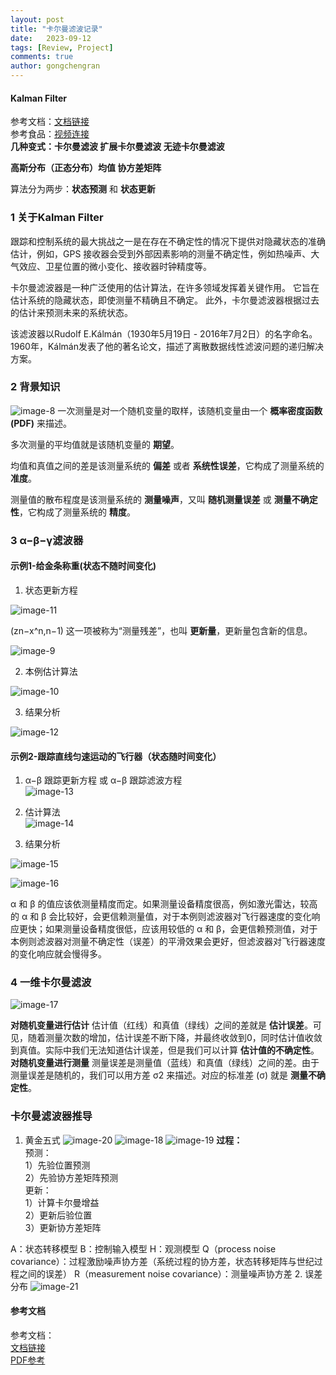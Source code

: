 ```yaml
---
layout: post
title: "卡尔曼滤波记录"
date:   2023-09-12
tags: [Review, Project]
comments: true
author: gongchengran
---
```


#### Kalman Filter
参考文档：[文档链接](https://www.kalmanfilter.net/default.aspx)  
参考食品：[视频连接](https://www.bilibili.com/video/BV1PT411b7e9/?spm_id_from=333.999.0.0)       
**几种变式：卡尔曼滤波 扩展卡尔曼滤波 无迹卡尔曼滤波**  

**高斯分布（正态分布）均值 协方差矩阵**   

算法分为两步：**状态预测** 和 **状态更新**

### 1 关于Kalman Filter  

跟踪和控制系统的最大挑战之一是在存在不确定性的情况下提供对隐藏状态的准确估计，例如，GPS 接收器会受到外部因素影响的测量不确定性，例如热噪声、大气效应、卫星位置的微小变化、接收器时钟精度等。

卡尔曼滤波器是一种广泛使用的估计算法，在许多领域发挥着关键作用。 它旨在估计系统的隐藏状态，即使测量不精确且不确定。 此外，卡尔曼滤波器根据过去的估计来预测未来的系统状态。

该滤波器以Rudolf E.Kálmán（1930年5月19日 - 2016年7月2日）的名字命名。1960年，Kálmán发表了他的著名论文，描述了离散数据线性滤波问题的递归解决方案。

### 2 背景知识
![image-8](../images/kf/image-8.png)
 一次测量是对一个随机变量的取样，该随机变量由一个 **概率密度函数(PDF)** 来描述。

多次测量的平均值就是该随机变量的 **期望**。

均值和真值之间的差是该测量系统的 **偏差** 或者 **系统性误差**，它构成了测量系统的 **准度**。

测量值的散布程度是该测量系统的 **测量噪声**，又叫 **随机测量误差** 或 **测量不确定性**，它构成了测量系统的 **精度**。 

### 3 α−β−γ滤波器
#### 示例1-给金条称重(状态不随时间变化)

1. 状态更新方程    

![image-11](../images/kf/image-11.png) 

(zn−x^n,n−1) 这一项被称为“测量残差”，也叫 **更新量**，更新量包含新的信息。

![image-9](../images/kf/image-9.png)  

2. 本例估计算法 

![image-10](../images/kf/image-10.png)  

3. 结果分析

![image-12](../images/kf/image-12.png)

#### 示例2-跟踪直线匀速运动的飞行器（状态随时间变化）

1. α−β 跟踪更新方程 或 α−β 跟踪滤波方程   
![image-13](../images/kf/image-13.png)

2. 估计算法   
![image-14](../images/kf/image-14.png)

3. 结果分析  

![image-15](../images/kf/image-15.png)

![image-16](../images/kf/image-16.png)

α 和 β 的值应该依测量精度而定。如果测量设备精度很高，例如激光雷达，较高的 α 和 β 会比较好，会更信赖测量值，对于本例则滤波器对飞行器速度的变化响应更快；如果测量设备精度很低，应该用较低的 α 和 β，会更信赖预测值，对于本例则滤波器对测量不确定性（误差）的平滑效果会更好，但滤波器对飞行器速度的变化响应就会慢得多。   

### 4 一维卡尔曼滤波

![image-17](../images/kf/image-17.png)

**对随机变量进行估计**
估计值（红线）和真值（绿线）之间的差就是 **估计误差**。可见，随着测量次数的增加，估计误差不断下降，并最终收敛到0，同时估计值收敛到真值。实际中我们无法知道估计误差，但是我们可以计算 **估计值的不确定性**。   
**对随机变量进行测量**
测量误差是测量值（蓝线）和真值（绿线）之间的差。由于测量误差是随机的，我们可以用方差 σ2 来描述。对应的标准差 (σ) 就是 **测量不确定性**。 

### 卡尔曼滤波器推导
1. 黄金五式
![image-20](../images/kf/image-20.png)
![image-18](../images/kf/image-18.png)
![image-19](../images/kf/image-19.png)
**过程：**  
预测：  
1）先验位置预测  
2）先验协方差矩阵预测      
更新：   
1）计算卡尔曼增益   
2）更新后验位置     
3）更新协方差矩阵   



A：状态转移模型
B：控制输入模型
H：观测模型
Q（process noise covariance）：过程激励噪声协方差（系统过程的协方差，状态转移矩阵与世纪过程之间的误差）
R（measurement noise covariance）：测量噪声协方差
2. 误差分布
![image-21](../images/kf/image-21.png)

#### 参考文档
参考文档：  
[文档链接](https://www.kalmanfilter.net/default.aspx)    
[PDF参考](https://www.cs.unc.edu/~welch/media/pdf/kalman_intro.pdf)
